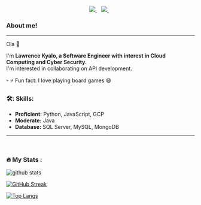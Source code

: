 <div id="header" align="center">
 <!--img src="https://media.giphy.com/media/bAQH7WXKqtIBrPs7sR/giphy.gif" width="100"/-->
</div>

 <p align="center">
 <a href="https://twitter.com/_lawreezy" target="_blank">
    <img src="https://img.shields.io/badge/Twitter-1DA1F2?style=for-the-badge&logo=twitter&logoColor=white" />
  </a>&nbsp;&nbsp;
 <a href="https://www.linkedin.com/in/lawrence-kyalo/" target="_blank">
    <img src="https://img.shields.io/badge/linkedin-%230077B5.svg?&style=for-the-badge&logo=linkedin&logoColor=white" />
  </a>&nbsp;&nbsp;
 </p>

<!--div align="center">
  <img src="https://media1.giphy.com/media/wLNuW1tCKRiPmDV5Y4/giphy.gif?cid=ecf05e47od7dyactuj4ihqovl2roz30ilug6vvjag8w7sw9p&rid=giphy.gif&ct=g" width="600" height="300"/>
</div-->


### About me!
---
Ola 👋
<p>I'm <b>Lawrence Kyalo, a Software Engineer with interest in Cloud Computing and Cyber Security.</b>
 </br>
I'm interested in collaborating on API development.
</p>
 - ⚡ Fun fact: I love playing board games 😄
</br>

### 🛠️: Skills:
- **Proficient:** Python, JavaScript, GCP
- **Moderate:** Java
- **Database:** SQL Server, MySQL, MongoDB

---
<div>
</div>


</br>

### :fire: My Stats :
![github stats](https://github-readme-stats.vercel.app/api?username=LawrenceKyalo&show_icons=true&hide_border=true&prs_private=true&count_private=true&theme=dark)

[![GitHub Streak](http://github-readme-streak-stats.herokuapp.com/?user=LawrenceKyalo&theme=dark&background=000000)](https://git.io/streak-stats)

[![Top Langs](https://github-readme-stats.vercel.app/api/top-langs/?username=LawrenceKyalo&layout=compact&theme=vision-friendly-dark)](https://github.com/anuraghazra/github-readme-stats)

</br>
 

